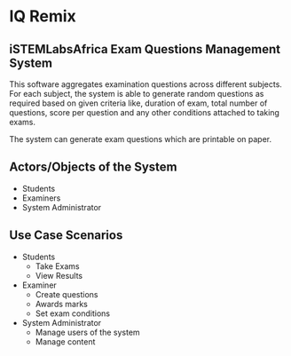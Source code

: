 # IQ Remix

## iSTEMLabsAfrica Exam Questions Management System
This software aggregates examination questions across different subjects. For each subject, the system is able to generate random questions as required based on given criteria like, duration of exam, total number of questions, score per question and any other conditions attached to taking exams.

The system can generate exam questions which are printable on paper.



## Actors/Objects of the System
* Students
* Examiners
* System Administrator


## Use Case Scenarios
* Students
  * Take Exams
  * View Results
* Examiner
  * Create questions
  * Awards marks
  * Set exam conditions
* System Administrator
  * Manage users of the system
  * Manage content

